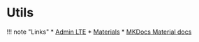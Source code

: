 # Utils

!!! note "Links"
    * [Admin LTE](https://www.npmjs.com/package/angular-admin-lte)
    * [Materials](https://material.io/)
    * [MKDocs Material docs](https://squidfunk.github.io/mkdocs-material/getting-started/)
